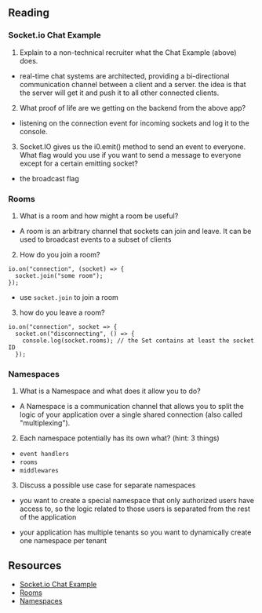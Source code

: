 ## Reading

### Socket.io Chat Example

1. Explain to a non-technical recruiter what the Chat Example (above) does.

- real-time chat systems are architected, providing a bi-directional communication channel between a client and a server. the idea is that the server will get it and push it to all other connected clients.

2. What proof of life are we getting on the backend from the above app?

- listening on the connection event for incoming sockets and log it to the console.

3. Socket.IO gives us the i0.emit() method to send an event to everyone. What flag would you use if you want to send a message to everyone except for a certain emitting socket?

- the broadcast flag

### Rooms

1. What is a room and how might a room be useful?

- A room is an arbitrary channel that sockets can join and leave. It can be used to broadcast events to a subset of clients

2. How do you join a room?

```
io.on("connection", (socket) => {
  socket.join("some room");
});
```

- use `socket.join` to join a room

3. how do you leave a room?

```
io.on("connection", socket => {
  socket.on("disconnecting", () => {
    console.log(socket.rooms); // the Set contains at least the socket ID
  });
```

### Namespaces

1. What is a Namespace and what does it allow you to do?

- A Namespace is a communication channel that allows you to split the logic of your application over a single shared connection (also called "multiplexing").

2. Each namespace potentially has its own what? (hint: 3 things)

- `event handlers`
- `rooms`
- `middlewares`

3. Discuss a possible use case for separate namespaces

- you want to create a special namespace that only authorized users have access to, so the logic related to those users is separated from the rest of the application

- your application has multiple tenants so you want to dynamically create one namespace per tenant

## Resources

- [Socket.io Chat Example](https://socket.io/get-started/chat/)
- [Rooms](https://socket.io/docs/v4/rooms)
- [Namespaces](https://socket.io/docs/v4/namespaces/)
